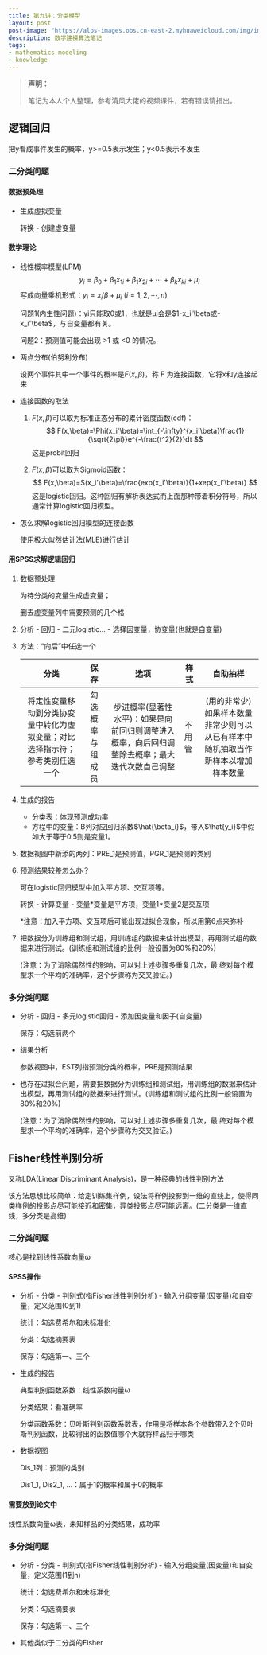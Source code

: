 ```yaml
---
title: 第九讲：分类模型
layout: post
post-image: "https://alps-images.obs.cn-east-2.myhuaweicloud.com/img/image-20230722185917433.png"
description: 数学建模算法笔记
tags:
- mathematics modeling
- knowledge
---
```



> **声明：**
>
> 笔记为本人个人整理，参考清风大佬的视频课件，若有错误请指出。


## 逻辑回归

把y看成事件发生的概率，y>=0.5表示发生；y<0.5表示不发生

### 二分类问题

#### 数据预处理

- 生成虚拟变量

  转换 - 创建虚变量

#### 数学理论

- 线性概率模型(LPM)
  $$
  y_i=\beta_0+\beta_1x_{1i}+\beta_1x_{2i}+\cdots+\beta_kx_{ki}+\mu_i
  $$
  写成向量乘机形式：$y_i=x_i'\beta+\mu_i\ (i=1,2,\cdots,n)$

  问题1(内生性问题)：yi只能取0或1，也就是μi会是$1-x_i'\beta或-x_i'\beta$，与自变量都有关。

  问题2：预测值可能会出现 >1 或 <0 的情况。

- 两点分布(伯努利分布)

  设两个事件其中一个事件的概率是$F(x,\beta)$，称 F 为连接函数，它将x和y连接起来

- 连接函数的取法

  1. $F(x,\beta)$可以取为标准正态分布的累计密度函数(cdf)：
     $$
     F(x,\beta)=\Phi(x_i'\beta)=\int_{-\infty}^{x_i'\beta}\frac{1}{\sqrt{2\pi}}e^{-\frac{t^2}{2}}dt
     $$
     这是probit回归

  2. $F(x,\beta)$可以取为Sigmoid函数：
     $$
     F(x,\beta)=S(x_i'\beta)=\frac{exp(x_i'\beta)}{1+xep(x_i'\beta)}
     $$
     这是logistic回归。这种回归有解析表达式而上面那种带着积分符号，所以通常计算logistic回归模型。

- 怎么求解logistic回归模型的连接函数

  使用极大似然估计法(MLE)进行估计

#### 用SPSS求解逻辑回归

1. 数据预处理

   为待分类的变量生成虚变量；

   删去虚变量列中需要预测的几个格

2. 分析 - 回归 - 二元logistic... - 选择因变量，协变量(也就是自变量)

3. 方法：“向后”中任选一个

   |                             分类                             |       保存       |                             选项                             | 样式   |                           自助抽样                           |
   | :----------------------------------------------------------: | :--------------: | :----------------------------------------------------------: | ------ | :----------------------------------------------------------: |
   | 将定性变量移动到分类协变量中转化为虚拟变量；对比选择指示符；参考类别任选一个 | 勾选概率与组成员 | 步进概率(显著性水平)：如果是向前回归则调整进入概率，向后回归调整除去概率；最大迭代次数自己调整 | 不用管 | (用的非常少) 如果样本数量非常少则可以从已有样本中随机抽取当作新样本以增加样本数量 |

3. 生成的报告

   - 分类表：体现预测成功率
   - 方程中的变量：B列对应回归系数$\hat{\beta_i}$，带入$\hat{y_i}$中假如大于等于0.5则是变量1。

4. 数据视图中新添的两列：PRE_1是预测值，PGR_1是预测的类别

5. 预测结果较差怎么办？

   可在logistic回归模型中加入平方项、交互项等。

   转换 - 计算变量 - 变量\*变量是平方项，变量1\*变量2是交互项

   \*注意：加入平方项、交互项后可能出现过拟合现象，所以用第6点来弥补

6. 把数据分为训练组和测试组，用训练组的数据来估计出模型，再用测试组的数据来进行测试。(训练组和测试组的比例一般设置为80%和20%)

   (注意：为了消除偶然性的影响，可以对上述步骤多重复几次，最
   终对每个模型求一个平均的准确率，这个步骤称为交叉验证。)

### 多分类问题

- 分析 - 回归 - 多元logistic回归 - 添加因变量和因子(自变量)

  保存：勾选前两个

- 结果分析

  参数视图中，EST列指预测分类的概率，PRE是预测结果

- 也存在过拟合问题，需要把数据分为训练组和测试组，用训练组的数据来估计出模型，再用测试组的数据来进行测试。(训练组和测试组的比例一般设置为80%和20%)

  (注意：为了消除偶然性的影响，可以对上述步骤多重复几次，最
  终对每个模型求一个平均的准确率，这个步骤称为交叉验证。)


## Fisher线性判别分析

又称LDA(Linear Discriminant Analysis)，是一种经典的线性判别方法

该方法思想比较简单：给定训练集样例，设法将样例投影到一维的直线上，使得同类样例的投影点尽可能接近和密集，异类投影点尽可能远离。(二分类是一维直线，多分类是高维)

### 二分类问题

核心是找到线性系数向量ω

#### SPSS操作

- 分析 - 分类 - 判别式(指Fisher线性判别分析) - 输入分组变量(因变量)和自变量，定义范围(0到1)

  统计：勾选费希尔和未标准化

  分类：勾选摘要表

  保存：勾选第一、三个

- 生成的报告

  典型判别函数系数：线性系数向量ω

  分类结果：看准确率

  分类函数系数：贝叶斯判别函数系数表，作用是将样本各个参数带入2个贝叶斯判别函数，比较得出的函数值哪个大就将样品归于哪类

- 数据视图

  Dis_1列：预测的类别

  Dis1_1, Dis2_1, ...：属于1的概率和属于0的概率
  

#### 需要放到论文中

线性系数向量ω表，未知样品的分类结果，成功率

### 多分类问题

- 分析 - 分类 - 判别式(指Fisher线性判别分析) - 输入分组变量(因变量)和自变量，定义范围(1到n)

  统计：勾选费希尔和未标准化

  分类：勾选摘要表

  保存：勾选第一、三个

- 其他类似于二分类的Fisher

  